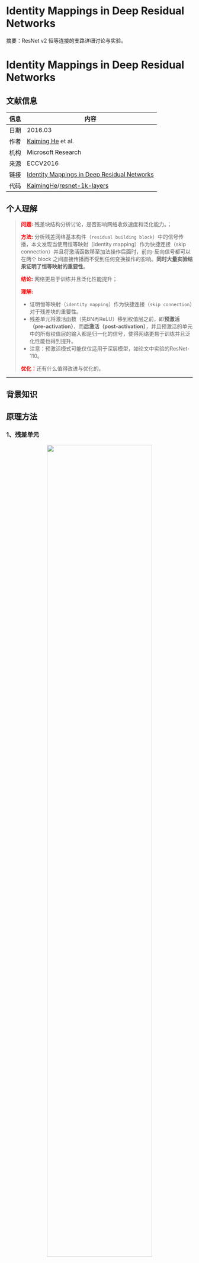 # Identity Mappings in Deep Residual Networks

摘要：ResNet v2 恒等连接的支路详细讨论与实验。
<!--more-->



# Identity Mappings in Deep Residual Networks

## 文献信息
| 信息 | 内容                                                         |
| ---- | ------------------------------------------------------------ |
| 日期 | 2016.03                                                      |
| 作者 | [Kaiming He](http://kaiminghe.com/) et al.                   |
| 机构 | Microsoft Research                                           |
| 来源 | ECCV2016                                                     |
| 链接 | [Identity Mappings in Deep Residual Networks](https://arxiv.org/abs/1603.05027) |
| 代码 | [KaimingHe](https://github.com/KaimingHe)/[resnet-1k-layers](https://github.com/KaimingHe/resnet-1k-layers) |

## 个人理解

>
><strong style="color:red;">问题:</strong> 残差块结构分析讨论，是否影响网络收敛速度和泛化能力。；
>
><strong style="color:red;">方法:</strong> 分析残差网络基本构件（`residual building block`）中的信号传播，本文发现当使用恒等映射（identity mapping）作为快捷连接（skip connection）并且将激活函数移至加法操作后面时，前向-反向信号都可以在两个 block 之间直接传播而不受到任何变换操作的影响。**同时大量实验结果证明了恒等映射的重要性**。
>
><strong style="color:red;">结论:</strong> 网络更易于训练并且泛化性能提升；
>
><strong style="color:red;">理解:</strong> 
>
>- 证明恒等映射（`identity mapping`）作为快捷连接（`skip connection`）对于残差块的重要性。
>- 残差单元将激活函数（先BN再ReLU）移到权值层之前，即**预激活（pre-activation）**，而**后激活（post-activation）**，并且预激活的单元中的所有权值层的输入都是归一化的信号，使得网络更易于训练并且泛化性能也得到提升。
>- 注意：预激活模式可能仅仅适用于深层模型，如论文中实验的ResNet-110。
>
><strong style="color:red;">优化：</strong>还有什么值得改进与优化的。
---

## 背景知识

## 原理方法

### 1、残差单元

<div align=center>
    <img src=https://cloud-resources-data.oss-cn-chengdu.aliyuncs.com/blog/v2-e3f649b10152fba79782fa0f511c1c6a_r.jpg width=75% />
</div>

残差单元公式:
$$
	y_l=h(x_l)+F(x_l,W_l)  \\
	x_{l+1} = f(y_l)
$$
其中，$x_l$是第l个残差单元的输入特征，$W=\{W_{l,k|1≤k≤K}\}$是一个与第 l个残差单元相关的权重和偏差的集合，K是残差单元内部的层的数量（K分别为2和3，即普通残差块和瓶颈残差块）。 $F$是残差函数，函数$f$是元素加和后的激活操作（ResNet-v1中采用的是ReLU），函数$h$是恒等映射$h(x_l)=x_l$。

如果$f$是一个恒等映射:$x_{l+1}\equiv x_{l}$，得：

$$
x_{l+1}=x_{l}+\mathcal{F}(x_{l},\mathcal{W}_{l}) \text{ }\text{ }\text{ }\text{ }\text{ }\text{ }\text{ }\text{ }\text{ }
$$


递归地，$x_{l+2}=x_{l+1}+\mathcal{F}(x_{l+1},\mathcal{W}_{l+1})=x_{l}+\mathcal{F}(x_{l},\mathcal{W}_{l})+\mathcal{F}(x_{l+1},\mathcal{W}_{l+1})$,得：

$$
x_{L}=x_{l}+\sum_{i=1}^{L-1}\mathcal{F}(x_{i},\mathcal{W}_{i}) \text{ }\text{ }\text{ }\text{ }\text{ }\text{ }\text{ }\text{ }\text{ }
$$


特性：
1. 任意深层单元的特征都可以由起始特征$x0$与先前所有残差函数相加得到，而普通通网络的深层特征是由一系列的矩阵向量相乘得到。**残差网络是连加$x_{L}=x_{0}+\sum_{i=0}^{L-1}\mathcal{F}(x_{i},\mathcal{W}_{i})$，普通网络是连乘**$\prod_{i=0}^{L-1}W_{i}{x}_0$（忽略ReLU和BN）。
2. 反向传播特性，假设损失函数为E，**残差结构表明梯度$\frac{\partial E}{\partial {{x}_{l}}}$可以被分解成两个部分进行反向传播**：其中 $\frac{\partial E}{\partial {{x}_{L}}}$直接传递信息而不涉及任何权重层，而另一部分$\frac{\partial E}{\partial {{x}_{L}}}\left(\frac{\partial {\sum_{i=l}^{L-1}\mathcal{F}}}{\partial {{x}_{l}}}\right)$表示通过权重层传播的信息。$\frac{\partial E}{\partial {{x}_{L}}}$保证了信息能够直接传回任意浅单元l。等式同样表明了在一个mini-batch中梯度$\frac{\partial E}{\partial {{x}_{l}}}$不可能出现消失的情况，因为通常$\frac{\partial {\sum_{i=l}^{L-1}\mathcal{F}}}{\partial {{x}_{l}}}$对于一个mini-batch的全部样本不可能都为-1。这意味着，哪怕权重是任意小的，也不可能出现梯度消失的情况。

$$
\frac{\partial E}{\partial {{x}_{l}}}=\frac{\partial E}{\partial {{x}_{L}}}\frac{\partial {{x}_{L}}}{\partial {{x}_{l}}}=\frac{\partial E}{\partial{{x}_{L}}}\left(1+\frac{\partial {\sum_{i=l}^{L-1}\mathcal{F}({x}_{i}, \mathcal{W}_{i})}}{\partial {{x}_{l}}}\right) \text{ }\text{ }\text{ }\text{ }\text{ }\text{ }\text{ }\text{ }\text{ }
$$

### 2、恒等跳跃连接

<div align=center>
    <img src=https://cloud-resources-data.oss-cn-chengdu.aliyuncs.com/blog/v2-a90049141bc4cc28ff871f920bae8124_r.jpg width=75% />
</div>

验证公式$h$是一个恒等连接的重要性，假设$h(x_{l})=\lambda_{l} x_{l}$，$λ_l$ 是可调节的变量，假设 $f$是恒等映射，得：
$$
{x}_{L} =  (\prod_{i=l}^{L-1}\lambda_{i}){x}_{l} + \sum_{i=l}^{L-1} (\prod_{j=i+1}^{L-1}\lambda_{\tiny j}) \mathcal{F}({x}_{i}, \mathcal{W}_{i}) \\

{x}_{L} = (\prod_{i=l}^{L-1}\lambda_{i}){x}_{l} + \sum_{i=l}^{L-1}\mathcal{\hat{F}}({x}_{i}, \mathcal{W}_{i}) \text{ }
$$

$$
\frac{\partial E}{\partial {{x}_{l}}}=\frac{\partial E}{\partial {{x}_{L}}}\left((\prod_{i=l}^{L-1}\lambda_{i})+\frac{\partial {\sum_{i=l}^{L-1}\mathcal{\hat{F}}({x}_{i}\mathcal{W}_{i})}}{\partial {{x}_{l}}}\right) 
$$

公式说明：

1. 第一项会额外引进一个缩放因子$\prod_{i=l}^{L-1}\lambda_{i}$。对于一个极深的网络(L非常大)，如果$λ_i>1$，这个系数将会指数级大；如果 $λi<1$，这个系数将会变得指数级小并且消失，从而阻断从捷径反向传来的信号，并迫使它流向权重层，这将对优化造成困难。

2. 原始的identity skip connection被一个简单的缩放（$h(x_{l})=\lambda_{l}x_{l}$）代替。如果skip connection $h(x_l)$表示更复杂的变换（例如gating或者1x1卷积），公式的第一项变成了$\prod_{i=l}^{L-1}h'_{i}$，这里$h′$是$h$的导数。这个乘积也可能阻碍信息的反向传播并且阻碍训练训练过程。

**实验对比**：作者在CIFAR-10数据集上ResNet_v1-110实验。极深的ResNet_v1-110有54个两层残差单元(包含3x3卷积层)。假设f为恒等映射，这部分的实验中，和ResNet_v1一致，令f=ReLU。

分别对恒等跳跃连接支路（灰色箭头）：乘以一个常量缩放、sigmoid函数权重、1x1卷积、dropout，

<div align=center>
    <img src=https://cloud-resources-data.oss-cn-chengdu.aliyuncs.com/blog/v2-a90049141bc4cc28ff871f920bae8124_r.jpg width=75% />
</div>

- 常量缩放$\lambda$：常数比例相乘。

对于所有的捷径连接，设置λ=0.5。进一步考虑$F$的两种缩放情况：(1) F不进行缩放。(2) $f$用一个常量1−λ=0.5进行缩放，类似highway gating，但gate是固定的。(1)收敛的不好（测试错误率高于20%），(2)能够收敛，但是测试错误率（12.35%）比原始的ResNet-110高很多。表明当shortcut信号scaled down时，优化有困难。

- exclusive gating：1x1-sigmod函数训练权重，与两支路相乘。

和Highway Network一样，采用一个gating机制，作者考虑一个后面接sigmoid激活函数的gating函数$$g(x)=(W_gx+b_g)$$。在一个卷积网络中g(x)可以通过1x1卷积层实现。gating函数通过元素元素级别的乘法调节信号。

exclusive gating机制的影响是两面的，当1−g(x)接近1时，gated shortcut连接是十分接近于identity的，这有助于信息的传播；但是在这种情况下，g(x)接近0，并且抑制了函数FF。为了单独研究gating函数对于shortcut path的影响，我们接下来研究了没有exclusive gating机制。

- Shortcut-only gating：1x1-sigmod函数训练权重，与跳跃支路相乘。效果差

在这种情况下，函数F不进行缩放；shortcut path只用1−g(x)进行缩放）。bg的初始值对于这种情况仍然很重要。当bg的初始值是0时（所以1-g(x)的初始化的期望值为0.5），网络收敛到一个很烂的结果。这也是由于训练误差很高。

当bg的初始值是一个非常小的负数（very negatively biased 例如 -6），1−g(x)的值非常接近1并且shortcut连接接近于identity映射。因此结果（6.69%表1）是很接近ResNet_v1-110。

- 1x1 Convolutional shortcut：浅层好，深层差。

- Dropout shortcut：未收敛到好结果。

讨论：
如上图中灰色箭头所示，shortcut连接是信息传递最直接的路径。shortcut连接中的操作 (scale、gating、1××1 conv及 dropout) 会阻碍信息的传递，以致于优化困难。

值得注意的是1×1的卷积shortcut连接引入了更多的参数，本应该具有比恒等捷径连接更强大的表达能力。事实上，shortcut-only gating 和1×1的卷积涵盖了恒等捷径连接的解空间(即，他们能够以恒等捷径连接的形式进行优化)。然而，它们的训练误差比恒等捷径连接的训练误差要高得多，这表明了这些模型退化问题的原因是优化问题，而不是表达能力的问题

### 3、激活函数



<div align=center>
    <img src=https://cloud-resources-data.oss-cn-chengdu.aliyuncs.com/blog/v2-df6cf78b3c0a90fd00a1d71884387498_r.jpg width=75% />
</div>

先验证了$h$和$F$公式为恒等映射的重要性，再验证二者相加后的输出为恒等映射，公式$f$如果也是一个恒等连接的重要性，通过调节激活函数 (`ReLU and/or BN`) 的位置，来使$f$是恒等映射原始的残差单元输出。

实验对比：

<div align=center>
    <img src=https://cloud-resources-data.oss-cn-chengdu.aliyuncs.com/blog/v2-5e5cf9e16a23a8a629165482bcd3de47_r.jpg width=75% />
</div>

1. BN after addition 效果比基准差，BN 层移到相加操作后面会阻碍信号传播，一个明显的现象就是训练初期误差下降缓慢。
2. ReLU before addition 这样组合的话残差函数分支的输出就一直保持非负，这会影响到模型的表示能力，而实验结果也表明这种组合比基准差。
3. Post-activation or pre-activation 原来的设计中相加操作后面还有一个 ReLU 激活函数，这个激活函数会影响到残差单元的两个分支，现在将它移到残差函数分支上，快捷连接分支不再受到影响。

注意：预激活方式又可以分为两种：只将 ReLU 放在前面，或者将 ReLU 和 BN都放到前面，根据实验结果可以看出 full pre-activation 的效果要更好。

预激活有两个方面的优点：1) [公式] 变为恒等映射，使得网络更易于优化；2)使用 BN 作为预激活可以加强对模型的正则化。

Ease of optimization 这在训练 1001 层残差网络时尤为明显。使用原来设计的网络在起始阶段误差下降很慢，因为 [公式] 是 ReLU 激活函数，当信号为负时会被截断，使模型无法很好地逼近期望函数；而使用预激活网络中的$f$是恒等映射，信号可以在不同单元直接直接传播。本文使用的 1001层网络优化速度很快，并且得到了最低的误差。

$f$为 ReLU 对浅层残差网络的影响并不大，如图 6-right 所示。本文认为是当网络经过一段时间的训练之后权值经过适当的调整，使得单元输出基本都是非负，此时$f$不再对信号进行截断。但是截断现象在超过 1000层的网络中经常发生。

Reducing overfitting，使用了预激活的网络的训练误差稍高，但却得到更低的测试误差，本文推测这是 BN 层的正则化效果所致。在原始残差单元中，尽管BN对信号进行了标准化，但是它很快就被合并到捷径连接(shortcut)上，组合的信号并不是被标准化的。这个非标准化的信号又被用作下一个权重层的输入。与之相反，本文的预激活（pre-activation）版本的模型中，权重层的输入总是标准化的。

## 训练与测试

## 参考

- [1]-[黑暗星球-ResNet v2论文笔记-CSDN](https://blog.csdn.net/u014061630/article/details/80558661)


